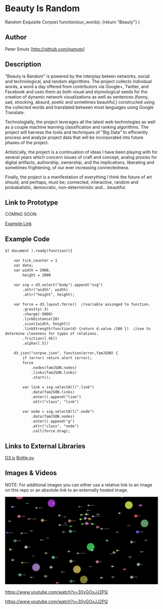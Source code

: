 # Beauty Is Random
Random Exquisite Corpse( function(our_words): {return "Beauty"} ) 

## Author
Peter Smuts
[http://github.com/psmuts]  


## Description
"Beauty is Random" is powered by the interplay beteen networks,  social and technological, and random algorithms.  The project collects individual words, a word a day offered from contributors via Google+, Twitter, and Facebook and uses them as both visual and etymological seeds for the creation of dynamic network visualizations as well as sentences (funny, sad, shocking, absurd, poetic and sometimes beautiful,) constructed using the collected words and translated between most languages using Google Translate.  

Technologially, the project leverages all the latest web technologies as well as a couple machine learning classification and ranking algorithms. The project will harness the tools and techniques of "Big Data" to efficiently process and analyze project data that will be incorporated into future phases of the project.

Artistically, the project is a continuation of ideas I have been playing with for several years which concern issues of craft and concept, analog proxies for digital artifacts, authorship, ownership, and the implications, liberating and sometimes frightening, of our ever increasing connectedness.  

Finally, the project is a manifestation of everything I think the future of art should, and perhaps, must be; connected, interactive, random and probabalistic, democratic, non-deterministic and... beautiful.  

## Link to Prototype
COMING SOON

[Example Link](http://www.google.com "Example Link")

## Example Code
```
$( document ).ready(function(){

    var tick_counter = 1
    var data;
    var width = 2000,
        height = 2000

    var svg = d3.select("body").append("svg")
        .attr("width", width)
        .attr("height", height);

    var force = d3.layout.force()  //variable assinged to function.
        .gravity(.3)
        .charge(-5000)
        .linkDistance(20)
        .size([width, height])
        .linkStrength(function(d) {return d.value /100 })  //use to determine closeness for types of relations.
        .friction([.45])
        .alpha([.5])

    d3.json("corpse.json", function(error,famJSON) {
        if (error) return alert (error);
        force
            .nodes(famJSON.nodes)  
            .links(famJSON.links)  
            .start();

        var link = svg.selectAll(".link")  
            .data(famJSON.links)
            .enter().append("line")
            .attr("class", "link")

        var node = svg.selectAll(".node")  
            .data(famJSON.nodes)
            .enter().append("g")
            .attr("class", "node")
            .call(force.drag);   
```
## Links to External Libraries
[D3.js](https://github.com/mbostock)
[Bottle.py](http://bottlepy.org/)

## Images & Videos
NOTE: For additional images you can either use a relative link to an image on this repo or an absolute link to an externally hosted image.

![Example Image](project_images/cover.jpg?raw=true "Example Image")

https://www.youtube.com/watch?v=30yGOxJJ2PQ

https://www.youtube.com/watch?v=30yGOxJJ2PQ

